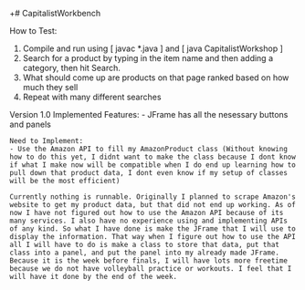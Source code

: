 +# CapitalistWorkbench

How to Test:
1. Compile and run using [ javac *.java ] and [ java CapitalistWorkshop ]
2. Search for a product by typing in the item name and then adding a category, then hit Search.
3. What should come up are products on that page ranked based on how much they sell
4. Repeat with many different searches

Version 1.0
    Implemented Features:
    - JFrame has all the nesessary buttons and panels

    Need to Implement:
    - Use the Amazon API to fill my AmazonProduct class (Without knowing how to do this yet, I didnt want to make the class because I dont know if what I make now will be compatible when I do end up learning how to pull down that product data, I dont even know if my setup of classes will be the most efficient)

    Currently nothing is runnable. Originally I planned to scrape Amazon's website to get my product data, but that did not end up working. As of now I have not figured out how to use the Amazon API because of its many services. I also have no experience using and implementing APIs of any kind. So what I have done is make the JFrame that I will use to display the information. That way when I figure out how to use the API all I will have to do is make a class to store that data, put that class into a panel, and put the panel into my already made JFrame. Because it is the week before finals, I will have lots more freetime because we do not have volleyball practice or workouts. I feel that I will have it done by the end of the week.